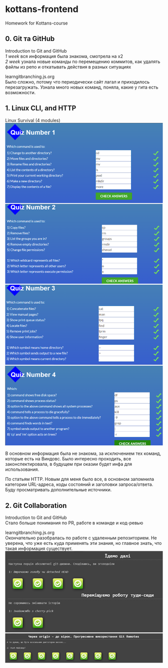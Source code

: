 # kottans-frontend
Homework for Kottans-course


## 0. Git та GitHub
Introduction to Git and GitHub <br>
*1 week* вся информация была знакома, смотрела на х2<br>
*2 week* узнала новые команды по перемещению коммитов, как удалять файлы из репо и откатывать действия в разных ситуациях

learngitbranching.js.org <br>
Было сложно, потому что периодически сайт лагал и приходилось перезагружать. Узнала много новых команд, поняла, какие у гита есть возможности.<br>
 
## 1. Linux CLI, and HTTP
Linux Survival (4 modules)
 ![](https://github.com/DariaTiora/kottans-frontend/blob/main/task_linux_cli/first%20quiz.png)
 ![](https://github.com/DariaTiora/kottans-frontend/blob/main/task_linux_cli/second%20quiz.png)
 ![](https://github.com/DariaTiora/kottans-frontend/blob/main/task_linux_cli/third%20quiz.png)
 ![](https://github.com/DariaTiora/kottans-frontend/blob/main/task_linux_cli/fourth%20quiz.png)

В основном информация была не знакома, за исключением тех команд, которые есть на Виндовс. Было интересно проходить, все законспектировала, в будущем при оказии будет инфа для использования.

По статьям HTTP. Новым для меня было все, в основном запомнила категории URL-адреса, коды состояний и заголовки запроса/ответа. Буду просматривать дополнительные источники.

## 2. Git Collaboration
Introduction to Git and GitHub <br>
Стало больше понимания по PR, работе в команде и код-ревью<br>

learngitbranching.js.org <br>
Окончательно разобралась по работе с удаленным репозиторием. Не уверена, что уже есть куда применять эти знания, но главное знать, что такая информация существует.
 ![](https://github.com/DariaTiora/kottans-frontend/blob/main/task_git_collaboration/local%20git.png)
 ![](https://github.com/DariaTiora/kottans-frontend/blob/main/task_git_collaboration/git%20remotes.png)

